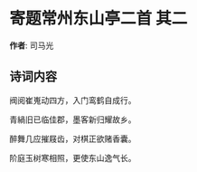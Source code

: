 # 寄题常州东山亭二首  其二

**作者**: 司马光

## 诗词内容

阀阅崔嵬动四方，入门鸾鹤自成行。

青緺旧已临佳郡，墨客新归耀故乡。

醉舞几应摧屐齿，对棋正欲赌香囊。

阶庭玉树寒相照，更使东山逸气长。

